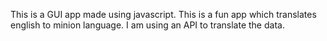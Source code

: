 This is a GUI app made using javascript. This is a fun app which translates english to minion language. I am using an API to translate the data.
